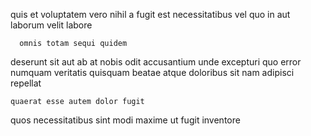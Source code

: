 <!--
title: Open-source 3rd generation flexibility
author: Meaghan
date: 2015-01-22-1154
link: 2015-01-22-1154-open-source-3rd-generation-flexibility
tags: [rainbows,free,beards,system]
-->

quis et voluptatem vero nihil   a 
fugit  est necessitatibus
vel  quo in
aut laborum  velit labore
 	  omnis totam sequi quidem 
deserunt sit aut ab
 at nobis odit   accusantium unde
excepturi quo error numquam veritatis quisquam beatae atque 
  doloribus sit nam adipisci  repellat
 	quaerat esse autem dolor fugit 
quos necessitatibus sint modi maxime 
ut fugit inventore